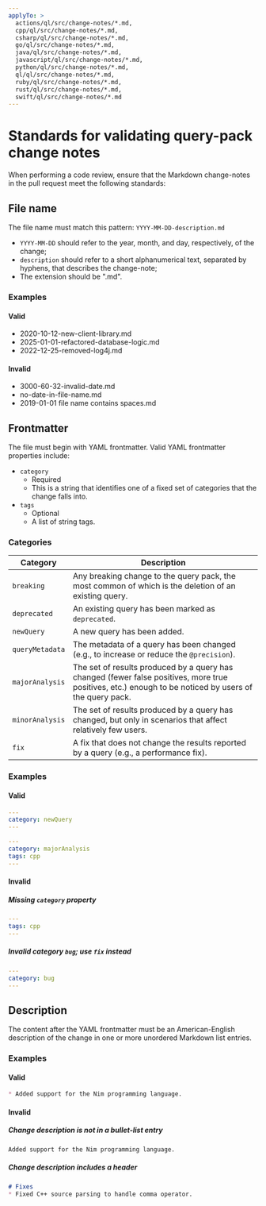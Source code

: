 ```yaml
---
applyTo: >
  actions/ql/src/change-notes/*.md,
  cpp/ql/src/change-notes/*.md,
  csharp/ql/src/change-notes/*.md,
  go/ql/src/change-notes/*.md,
  java/ql/src/change-notes/*.md,
  javascript/ql/src/change-notes/*.md,
  python/ql/src/change-notes/*.md,
  ql/ql/src/change-notes/*.md,
  ruby/ql/src/change-notes/*.md,
  rust/ql/src/change-notes/*.md,
  swift/ql/src/change-notes/*.md
---
```


# Standards for validating query-pack change notes

When performing a code review, ensure that the Markdown change-notes in the pull request meet the following standards:

## File name
The file name must match this pattern: `YYYY-MM-DD-description.md`
- `YYYY-MM-DD` should refer to the year, month, and day, respectively, of the change;
- `description` should refer to a short alphanumerical text, separated by hyphens, that describes the change-note;
- The extension should be ".md".

### Examples
#### Valid

- 2020-10-12-new-client-library.md
- 2025-01-01-refactored-database-logic.md
- 2022-12-25-removed-log4j.md

#### Invalid

- 3000-60-32-invalid-date.md
- no-date-in-file-name.md
- 2019-01-01 file name contains spaces.md

## Frontmatter
The file must begin with YAML frontmatter. Valid YAML frontmatter properties include:

- `category`
  - Required
  - This is a string that identifies one of a fixed set of categories that the change falls into.
- `tags`
  - Optional
  - A list of string tags.

### Categories
| Category         | Description |
|------------------|-------------|
| `breaking`       | Any breaking change to the query pack, the most common of which is the deletion of an existing query. |
| `deprecated`     | An existing query has been marked as `deprecated`. |
| `newQuery`       | A new query has been added. |
| `queryMetadata`  | The metadata of a query has been changed (e.g., to increase or reduce the `@precision`). |
| `majorAnalysis`  | The set of results produced by a query has changed (fewer false positives, more true positives, etc.) enough to be noticed by users of the query pack. |
| `minorAnalysis`  | The set of results produced by a query has changed, but only in scenarios that affect relatively few users. |
| `fix`            | A fix that does not change the results reported by a query (e.g., a performance fix). |

### Examples
#### Valid

```yaml
---
category: newQuery
---
```

```yaml
---
category: majorAnalysis
tags: cpp
---
```

#### Invalid

##### Missing `category` property

```yaml
---
tags: cpp
---
```

##### Invalid category `bug`; use `fix` instead

```yaml
---
category: bug
---
```

## Description
The content after the YAML frontmatter must be an American-English description of the change in one or more unordered Markdown list entries.

### Examples

#### Valid

```markdown
* Added support for the Nim programming language.
```

#### Invalid

##### Change description is not in a bullet-list entry
```markdown
Added support for the Nim programming language.
```

##### Change description includes a header
```markdown
# Fixes
* Fixed C++ source parsing to handle comma operator.
```
